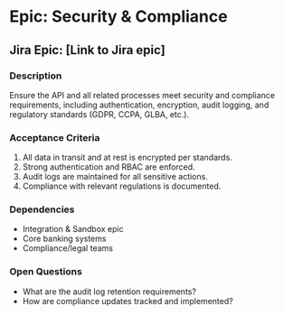 # Epic: Security & Compliance

## Jira Epic: [Link to Jira epic]

### Description

Ensure the API and all related processes meet security and compliance requirements, including authentication, encryption, audit logging, and regulatory standards (GDPR, CCPA, GLBA, etc.).

### Acceptance Criteria

1. All data in transit and at rest is encrypted per standards.
2. Strong authentication and RBAC are enforced.
3. Audit logs are maintained for all sensitive actions.
4. Compliance with relevant regulations is documented.

### Dependencies

- Integration & Sandbox epic
- Core banking systems
- Compliance/legal teams

### Open Questions

- What are the audit log retention requirements?
- How are compliance updates tracked and implemented?
